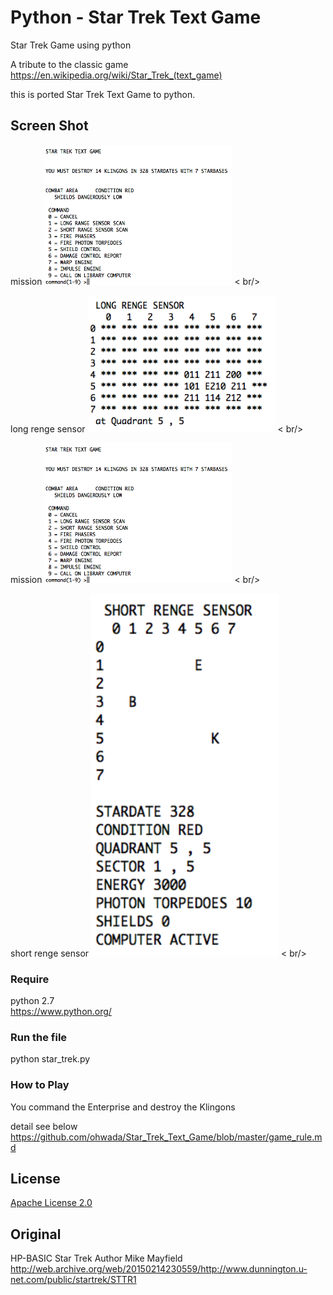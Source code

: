 Python - Star Trek Text Game
===============

Star Trek Game using python <br/>

A tribute to the classic game <br/>
https://en.wikipedia.org/wiki/Star_Trek_(text_game)  <br/>

this is ported Star Trek Text Game to python. <br/>

## Screen Shot <br/>

mission
<img src="https://github.com/ohwada/Star_Trek_Text_Game/blob/master/python/docs/python_mission.png" width="300" />  < br/>

long renge sensor
<img src="https://github.com/ohwada/Star_Trek_Text_Game/blob/master/python/docs/python_long_sensor.png" width="300" />  < br/>

mission
<img src="https://github.com/ohwada/Star_Trek_Text_Game/blob/master/python/docs/python_mission.png" width="300" />  < br/>

short renge sensor
<img src="https://github.com/ohwada/Star_Trek_Text_Game/blob/master/python/docs/python_short_sensor.png" width="300" />  < br/>

### Require <br/>
python 2.7 <br/>
https://www.python.org/<br/>

### Run the file <br/>
python star_trek.py <br/>

### How to Play <br/>

You command the Enterprise and destroy the Klingons <br/>

detail see below <br/>
https://github.com/ohwada/Star_Trek_Text_Game/blob/master/game_rule.md <br/>

## License 
[Apache License 2.0](https://www.apache.org/licenses/LICENSE-2.0) <br/>

## Original
HP-BASIC Star Trek Author Mike Mayfield <br/>
http://web.archive.org/web/20150214230559/http://www.dunnington.u-net.com/public/startrek/STTR1 <br/>

